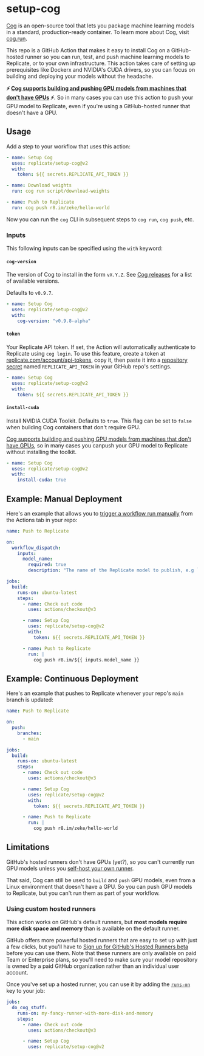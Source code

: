# setup-cog

[Cog](https://github.com/replicate/cog) is an open-source tool that lets you package machine learning models in a standard, production-ready container. To learn more about Cog, visit [cog.run](https://cog.run).

This repo is a GitHub Action that makes it easy to install Cog on a GitHub-hosted runner so you can run, test, and push machine learning models to Replicate, or to your own infrastructure. This action takes care of setting up prerequisites like Dockerx and NVIDIA's CUDA drivers, so you can focus on building and deploying your models without the headache.

**⚡️ [Cog supports building and pushing GPU models from machines that don't have GPUs](https://github.com/replicate/cog/pull/1069) ⚡️**. So in many cases you can use this action to push your GPU model to Replicate, even if you're using a GitHub-hosted runner that doesn't have a GPU.

## Usage

Add a step to your workflow that uses this action:

```yml
- name: Setup Cog
  uses: replicate/setup-cog@v2
  with:
    token: ${{ secrets.REPLICATE_API_TOKEN }}

- name: Download weights
  run: cog run script/download-weights

- name: Push to Replicate
  run: cog push r8.im/zeke/hello-world
```

Now you can run the `cog` CLI in subsequent steps to `cog run`, `cog push`, etc.

### Inputs

This following inputs can be specified using the `with` keyword:

#### `cog-version`

The version of Cog to install in the form `vX.Y.Z`. See [Cog releases](https://github.com/replicate/cog/releases) for a list of available versions.

Defaults to `v0.9.7`.

```yml
- name: Setup Cog
  uses: replicate/setup-cog@v2
  with:
    cog-version: "v0.9.8-alpha"
```

#### `token`

Your Replicate API token. If set, the Action will automatically authenticate to Replicate using `cog login`. To use this feature, create a token at [replicate.com/account/api-tokens](https://replicate.com/account/api-tokens), copy it, then paste it into a [repository secret](https://docs.github.com/en/actions/security-guides/using-secrets-in-github-actions) named `REPLICATE_API_TOKEN` in your GitHub repo's settings.

```yml
- name: Setup Cog
  uses: replicate/setup-cog@v2
  with:
    token: ${{ secrets.REPLICATE_API_TOKEN }}
```

#### `install-cuda`

Install NVIDIA CUDA Toolkit. Defaults to `true`. This flag can be set to `false` when building Cog containers that don't require GPU.

[Cog supports building and pushing GPU models from machines that don't have GPUs](https://github.com/replicate/cog/pull/1069), so in many cases you canpush your GPU model to Replicate without installing the toolkit.

```yml
- name: Setup Cog
  uses: replicate/setup-cog@v2
  with:
    install-cuda: true
```

## Example: Manual Deployment

Here's an example that allows you to [trigger a workflow run manually](https://docs.github.com/en/actions/managing-workflow-runs/manually-running-a-workflow) from the Actions tab in your repo:

```yml
name: Push to Replicate

on:
  workflow_dispatch:
    inputs:
      model_name:
        required: true
        description: "The name of the Replicate model to publish, e.g `username/modelname`. The model must already exist on Replicate."

jobs:
  build:
    runs-on: ubuntu-latest
    steps:
      - name: Check out code
        uses: actions/checkout@v3

      - name: Setup Cog
        uses: replicate/setup-cog@v2
        with:
          token: ${{ secrets.REPLICATE_API_TOKEN }}

      - name: Push to Replicate
        run: |
          cog push r8.im/${{ inputs.model_name }}
```

## Example: Continuous Deployment

Here's an example that pushes to Replicate whenever your repo's `main` branch is updated:

```yml
name: Push to Replicate

on:
  push:
    branches:
      - main

jobs:
  build:
    runs-on: ubuntu-latest
    steps:
      - name: Check out code
        uses: actions/checkout@v3

      - name: Setup Cog
        uses: replicate/setup-cog@v2
        with:
          token: ${{ secrets.REPLICATE_API_TOKEN }}

      - name: Push to Replicate
        run: |
          cog push r8.im/zeke/hello-world
```

## Limitations

GitHub's hosted runners don't have GPUs (yet?), so you can't currently run GPU models unless you [self-host your own runner](https://docs.github.com/en/actions/hosting-your-own-runners/managing-self-hosted-runners/about-self-hosted-runners).

That said, Cog can still be used to `build` and `push` GPU models, even from a Linux environment that doesn't have a GPU. So you can push GPU models to Replicate, but you can't run them as part of your workflow.

### Using custom hosted runners

This action works on GitHub's default runners, but **most models require more disk space and memory** than is available on the default runner. 

GitHub offers more powerful hosted runners that are easy to set up with just a few clicks, but you'll have to [Sign up for GitHub's Hosted Runners beta](https://github.com/features/github-hosted-runners/signup) before you can use them. Note that these runners are only available on paid Team or Enterprise plans, so you'll need to make sure your model repository is owned by a paid GitHub organization rather than an individual user account.

Once you've set up a hosted runner, you can use it by adding the [`runs-on`](https://docs.github.com/en/actions/using-workflows/workflow-syntax-for-github-actions#jobsjob_idruns-on) key to your job:

```yml
jobs:
  do_cog_stuff:
    runs-on: my-fancy-runner-with-more-disk-and-memory
    steps:
      - name: Check out code
        uses: actions/checkout@v3

      - name: Setup Cog
        uses: replicate/setup-cog@v2
```
